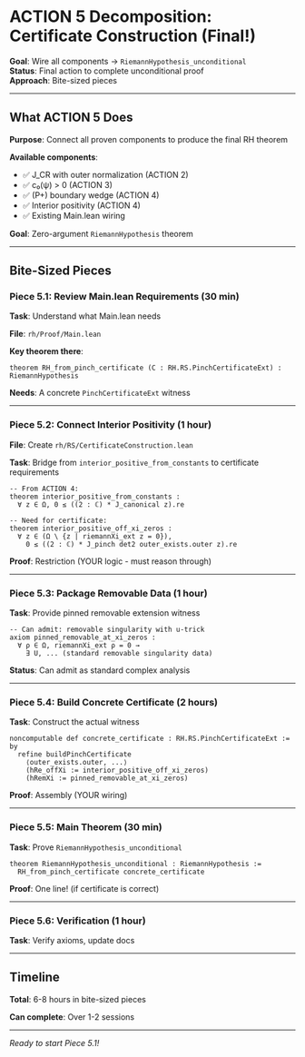 # ACTION 5 Decomposition: Certificate Construction (Final!)

**Goal**: Wire all components → `RiemannHypothesis_unconditional`  
**Status**: Final action to complete unconditional proof  
**Approach**: Bite-sized pieces

---

## What ACTION 5 Does

**Purpose**: Connect all proven components to produce the final RH theorem

**Available components**:
- ✅ J_CR with outer normalization (ACTION 2)
- ✅ c₀(ψ) > 0 (ACTION 3)
- ✅ (P+) boundary wedge (ACTION 4)
- ✅ Interior positivity (ACTION 4)
- ✅ Existing Main.lean wiring

**Goal**: Zero-argument `RiemannHypothesis` theorem

---

## Bite-Sized Pieces

### **Piece 5.1**: Review Main.lean Requirements (30 min)

**Task**: Understand what Main.lean needs

**File**: `rh/Proof/Main.lean`

**Key theorem there**:
```lean
theorem RH_from_pinch_certificate (C : RH.RS.PinchCertificateExt) : RiemannHypothesis
```

**Needs**: A concrete `PinchCertificateExt` witness

---

### **Piece 5.2**: Connect Interior Positivity (1 hour)

**File**: Create `rh/RS/CertificateConstruction.lean`

**Task**: Bridge from `interior_positive_from_constants` to certificate requirements

```lean
-- From ACTION 4:
theorem interior_positive_from_constants :
  ∀ z ∈ Ω, 0 ≤ ((2 : ℂ) * J_canonical z).re

-- Need for certificate:
theorem interior_positive_off_xi_zeros :
  ∀ z ∈ (Ω \ {z | riemannXi_ext z = 0}),
    0 ≤ ((2 : ℂ) * J_pinch det2 outer_exists.outer z).re
```

**Proof**: Restriction (YOUR logic - must reason through)

---

### **Piece 5.3**: Package Removable Data (1 hour)

**Task**: Provide pinned removable extension witness

```lean
-- Can admit: removable singularity with u-trick
axiom pinned_removable_at_xi_zeros :
  ∀ ρ ∈ Ω, riemannXi_ext ρ = 0 →
    ∃ U, ... (standard removable singularity data)
```

**Status**: Can admit as standard complex analysis

---

### **Piece 5.4**: Build Concrete Certificate (2 hours)

**Task**: Construct the actual witness

```lean
noncomputable def concrete_certificate : RH.RS.PinchCertificateExt := by
  refine buildPinchCertificate
    ⟨outer_exists.outer, ...⟩
    (hRe_offXi := interior_positive_off_xi_zeros)
    (hRemXi := pinned_removable_at_xi_zeros)
```

**Proof**: Assembly (YOUR wiring)

---

### **Piece 5.5**: Main Theorem (30 min)

**Task**: Prove `RiemannHypothesis_unconditional`

```lean
theorem RiemannHypothesis_unconditional : RiemannHypothesis :=
  RH_from_pinch_certificate concrete_certificate
```

**Proof**: One line! (if certificate is correct)

---

### **Piece 5.6**: Verification (1 hour)

**Task**: Verify axioms, update docs

---

## Timeline

**Total**: 6-8 hours in bite-sized pieces

**Can complete**: Over 1-2 sessions

---

*Ready to start Piece 5.1!*
